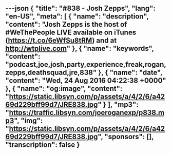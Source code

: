 ---json
{
  "title": "#838 - Josh Zepps",
  "lang": "en-US",
  "meta": [
    {
      "name": "description",
      "content": "Josh Zepps is the host of #WeThePeople LIVE available on iTunes (https://t.co/6eWfSu8tRM) and at http://wtplive.com"
    },
    {
      "name": "keywords",
      "content": "podcast,joe,josh,party,experience,freak,rogan,zepps,deathsquad,jre,838"
    },
    {
      "name": "date",
      "content": "Wed, 24 Aug 2016 04:22:38 +0000"
    },
    {
      "name": "og:image",
      "content": "https://static.libsyn.com/p/assets/a/4/2/6/a4269d229bff99d7/JRE838.jpg"
    }
  ],
  "mp3": "https://traffic.libsyn.com/joeroganexp/p838.mp3",
  "img": "https://static.libsyn.com/p/assets/a/4/2/6/a4269d229bff99d7/JRE838.jpg",
  "sponsors": [],
  "transcription": false
}
---
<episode-header />

<timemark seconds="0" />

<transcribe-call-to-action />

<episode-footer />